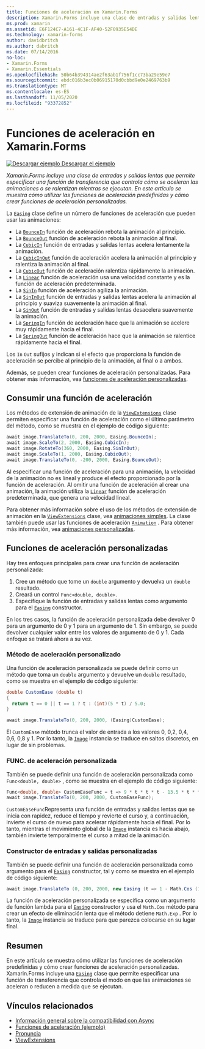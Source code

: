 ```yaml
---
title: Funciones de aceleración en Xamarin.Forms
description: Xamarin.Forms incluye una clase de entradas y salidas lentas que permite especificar una función de transferencia que controla cómo se aceleran las animaciones o se ralentizan mientras se ejecutan. En este artículo se muestra cómo utilizar las funciones de aceleración predefinidas y cómo crear funciones de aceleración personalizadas.
ms.prod: xamarin
ms.assetid: E6F124C7-A161-4C1F-AF40-52F0935E54DE
ms.technology: xamarin-forms
author: davidbritch
ms.author: dabritch
ms.date: 07/14/2016
no-loc:
- Xamarin.Forms
- Xamarin.Essentials
ms.openlocfilehash: 50b64b394314ae2f63ab1f756f1cc73ba29e59e7
ms.sourcegitcommit: ebdc016b3ec0b06915170d0cbbd9e0e2469763b9
ms.translationtype: MT
ms.contentlocale: es-ES
ms.lasthandoff: 11/05/2020
ms.locfileid: "93372852"
---
```

# <a name="easing-functions-in-no-locxamarinforms"></a>Funciones de aceleración en Xamarin.Forms

[![Descargar ejemplo](~/media/shared/download.png) Descargar el ejemplo](/samples/xamarin/xamarin-forms-samples/userinterface-animation-easing)

_Xamarin.Forms incluye una clase de entradas y salidas lentas que permite especificar una función de transferencia que controla cómo se aceleran las animaciones o se ralentizan mientras se ejecutan. En este artículo se muestra cómo utilizar las funciones de aceleración predefinidas y cómo crear funciones de aceleración personalizadas._

La [`Easing`](xref:Xamarin.Forms.Easing) clase define un número de funciones de aceleración que pueden usar las animaciones:

- La [`BounceIn`](xref:Xamarin.Forms.Easing.BounceIn) función de aceleración rebota la animación al principio.
- La [`BounceOut`](xref:Xamarin.Forms.Easing.BounceOut) función de aceleración rebota la animación al final.
- La [`CubicIn`](xref:Xamarin.Forms.Easing.CubicIn) función de entradas y salidas lentas acelera lentamente la animación.
- La [`CubicInOut`](xref:Xamarin.Forms.Easing.CubicInOut) función de aceleración acelera la animación al principio y ralentiza la animación al final.
- La [`CubicOut`](xref:Xamarin.Forms.Easing.CubicOut) función de aceleración ralentiza rápidamente la animación.
- La [`Linear`](xref:Xamarin.Forms.Easing.Linear) función de aceleración usa una velocidad constante y es la función de aceleración predeterminada.
- La [`SinIn`](xref:Xamarin.Forms.Easing.SinIn) función de aceleración agiliza la animación.
- La [`SinInOut`](xref:Xamarin.Forms.Easing.SinInOut) función de entradas y salidas lentas acelera la animación al principio y suaviza suavemente la animación al final.
- La [`SinOut`](xref:Xamarin.Forms.Easing.SinOut) función de entradas y salidas lentas desacelera suavemente la animación.
- La [`SpringIn`](xref:Xamarin.Forms.Easing.SpringIn) función de aceleración hace que la animación se acelere muy rápidamente hacia el final.
- La [`SpringOut`](xref:Xamarin.Forms.Easing.SpringOut) función de aceleración hace que la animación se ralentice rápidamente hacia el final.

Los `In` `Out` sufijos y indican si el efecto que proporciona la función de aceleración se percibe al principio de la animación, al final o a ambos.

Además, se pueden crear funciones de aceleración personalizadas. Para obtener más información, vea [funciones de aceleración personalizadas](#custom-easing-functions).

## <a name="consuming-an-easing-function"></a>Consumir una función de aceleración

Los métodos de extensión de animación de la [`ViewExtensions`](xref:Xamarin.Forms.ViewExtensions) clase permiten especificar una función de aceleración como el último parámetro del método, como se muestra en el ejemplo de código siguiente:

```csharp
await image.TranslateTo(0, 200, 2000, Easing.BounceIn);
await image.ScaleTo(2, 2000, Easing.CubicIn);
await image.RotateTo(360, 2000, Easing.SinInOut);
await image.ScaleTo(1, 2000, Easing.CubicOut);
await image.TranslateTo(0, -200, 2000, Easing.BounceOut);
```

Al especificar una función de aceleración para una animación, la velocidad de la animación no es lineal y produce el efecto proporcionado por la función de aceleración. Al omitir una función de aceleración al crear una animación, la animación utiliza la [`Linear`](xref:Xamarin.Forms.Easing.Linear) función de aceleración predeterminada, que genera una velocidad lineal.

Para obtener más información sobre el uso de los métodos de extensión de animación en la [`ViewExtensions`](xref:Xamarin.Forms.ViewExtensions) clase, vea [animaciones simples](~/xamarin-forms/user-interface/animation/simple.md). La clase también puede usar las funciones de aceleración [`Animation`](xref:Xamarin.Forms.Animation) . Para obtener más información, vea [animaciones personalizadas](~/xamarin-forms/user-interface/animation/custom.md).

## <a name="custom-easing-functions"></a>Funciones de aceleración personalizadas

Hay tres enfoques principales para crear una función de aceleración personalizada:

1. Cree un método que tome un `double` argumento y devuelva un `double` resultado.
1. Creará un control `Func<double, double>`.
1. Especifique la función de entradas y salidas lentas como argumento para el [`Easing`](xref:Xamarin.Forms.Easing) constructor.

En los tres casos, la función de aceleración personalizada debe devolver 0 para un argumento de 0 y 1 para un argumento de 1. Sin embargo, se puede devolver cualquier valor entre los valores de argumento de 0 y 1. Cada enfoque se tratará ahora a su vez.

### <a name="custom-easing-method"></a>Método de aceleración personalizado

Una función de aceleración personalizada se puede definir como un método que toma un `double` argumento y devuelve un `double` resultado, como se muestra en el ejemplo de código siguiente:

```csharp
double CustomEase (double t)
{
  return t == 0 || t == 1 ? t : (int)(5 * t) / 5.0;
}

await image.TranslateTo(0, 200, 2000, (Easing)CustomEase);
```

El `CustomEase` método trunca el valor de entrada a los valores 0, 0,2, 0,4, 0,6, 0,8 y 1. Por lo tanto, la [`Image`](xref:Xamarin.Forms.Image) instancia se traduce en saltos discretos, en lugar de sin problemas.

### <a name="custom-easing-func"></a>FUNC. de aceleración personalizada

También se puede definir una función de aceleración personalizada como `Func<double, double>` , como se muestra en el ejemplo de código siguiente:

```csharp
Func<double, double> CustomEaseFunc = t => 9 * t * t * t - 13.5 * t * t + 5.5 * t;
await image.TranslateTo(0, 200, 2000, CustomEaseFunc);
```

`CustomEaseFunc`Representa una función de entradas y salidas lentas que se inicia con rapidez, reduce el tiempo y revierte el curso y, a continuación, invierte el curso de nuevo para acelerar rápidamente hacia el final. Por lo tanto, mientras el movimiento global de la [`Image`](xref:Xamarin.Forms.Image) instancia es hacia abajo, también invierte temporalmente el curso a mitad de la animación.

### <a name="custom-easing-constructor"></a>Constructor de entradas y salidas personalizadas

También se puede definir una función de aceleración personalizada como argumento para el [`Easing`](xref:Xamarin.Forms.Easing) constructor, tal y como se muestra en el ejemplo de código siguiente:

```csharp
await image.TranslateTo (0, 200, 2000, new Easing (t => 1 - Math.Cos (10 * Math.PI * t) * Math.Exp (-5 * t)));
```

La función de aceleración personalizada se especifica como un argumento de función lambda para el [`Easing`](xref:Xamarin.Forms.Easing) constructor y usa el `Math.Cos` método para crear un efecto de eliminación lenta que el método detiene `Math.Exp` . Por lo tanto, la [`Image`](xref:Xamarin.Forms.Image) instancia se traduce para que parezca colocarse en su lugar final.

## <a name="summary"></a>Resumen

En este artículo se muestra cómo utilizar las funciones de aceleración predefinidas y cómo crear funciones de aceleración personalizadas. Xamarin.Forms incluye una [`Easing`](xref:Xamarin.Forms.Easing) clase que permite especificar una función de transferencia que controla el modo en que las animaciones se aceleran o reducen a medida que se ejecutan.

## <a name="related-links"></a>Vínculos relacionados

- [Información general sobre la compatibilidad con Async](~/cross-platform/platform/async.md)
- [Funciones de aceleración (ejemplo)](/samples/xamarin/xamarin-forms-samples/userinterface-animation-easing)
- [Pronuncia](xref:Xamarin.Forms.Easing)
- [ViewExtensions](xref:Xamarin.Forms.ViewExtensions)